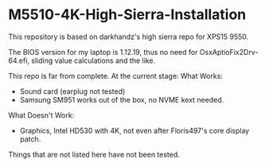 # M5510-4K-High-Sierra-Installation

This repository is based on darkhandz's high sierra repo for XPS15 9550.


The BIOS version for my laptop is 1.12.19, thus no need for OsxAptioFix2Drv-64.efi, sliding value calculations and the like.


This repo is far from complete. At the current stage:
What Works:
* Sound card (earplug not tested)
* Samsung SM951 works out of the box, no NVME kext needed.

What Doesn't Work:  
* Graphics, Intel HD530 with 4K, not even after Floris497's core display patch. 

Things that are not listed here have not been tested.
